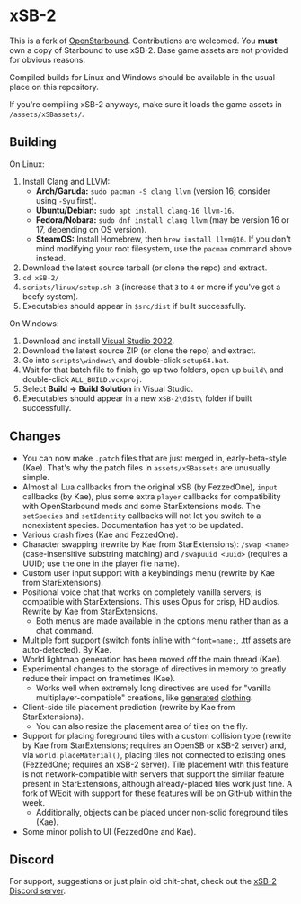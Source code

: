 # xSB-2

This is a fork of [OpenStarbound](https://github.com/OpenStarbound/OpenStarbound). Contributions are welcomed. You **must** own a copy of Starbound to use xSB-2. Base game assets are not provided for obvious reasons.

Compiled builds for Linux and Windows should be available in the usual place on this repository.

If you're compiling xSB-2 anyways, make sure it loads the game assets in `/assets/xSBassets/`.

## Building

On Linux:

1. Install Clang and LLVM:
   - **Arch/Garuda:** `sudo pacman -S clang llvm` (version 16; consider using `-Syu` first).
   - **Ubuntu/Debian:** `sudo apt install clang-16 llvm-16`.
   - **Fedora/Nobara:** `sudo dnf install clang llvm` (may be version 16 or 17, depending on OS version).
   - **SteamOS:** Install Homebrew, then `brew install llvm@16`. If you don't mind modifying your root filesystem, use the `pacman` command above instead.
2. Download the latest source tarball (or clone the repo) and extract.
3. `cd xSB-2/`
4. `scripts/linux/setup.sh 3` (increase that `3` to `4` or more if you've got a beefy system).
5. Executables should appear in `$src/dist` if built successfully.

On Windows:

1. Download and install [Visual Studio 2022](https://visualstudio.microsoft.com/vs/whatsnew/).
2. Download the latest source ZIP (or clone the repo) and extract.
3. Go into `scripts\windows\` and double-click `setup64.bat`.
4. Wait for that batch file to finish, go up two folders, open up `build\` and double-click `ALL_BUILD.vcxproj`.
5. Select **Build → Build Solution** in Visual Studio.
6. Executables should appear in a new `xSB-2\dist\` folder if built successfully.

## Changes

- You can now make `.patch` files that are just merged in, early-beta-style (Kae). That's why the patch files in `assets/xSBassets` are unusually simple.
- Almost all Lua callbacks from the original xSB (by FezzedOne), `input` callbacks (by Kae), plus some extra `player` callbacks for compatibility with OpenStarbound mods and some StarExtensions mods. The `setSpecies` and `setIdentity` callbacks will not let you switch to a nonexistent species. Documentation has yet to be updated.
- Various crash fixes (Kae and FezzedOne).
- Character swapping (rewrite by Kae from StarExtensions): `/swap <name>` (case-insensitive substring matching) and `/swapuuid <uuid>` (requires a UUID; use the one in the player file name).
- Custom user input support with a keybindings menu (rewrite by Kae from StarExtensions).
- Positional voice chat that works on completely vanilla servers; is compatible with StarExtensions. This uses Opus for crisp, HD audios. Rewrite by Kae from StarExtensions.
  - Both menus are made available in the options menu rather than as a chat command.
- Multiple font support (switch fonts inline with `^font=name;`, .ttf assets are auto-detected). By Kae.
- World lightmap generation has been moved off the main thread (Kae).
- Experimental changes to the storage of directives in memory to greatly reduce their impact on frametimes (Kae).
  - Works well when extremely long directives are used for "vanilla multiplayer-compatible" creations, like [generated](https://silverfeelin.github.io/Starbound-NgOutfitGenerator/) [clothing](https://github.com/FezzedOne/FezzedOne-Drawable-Generator).
- Client-side tile placement prediction (rewrite by Kae from StarExtensions).
  - You can also resize the placement area of tiles on the fly.
- Support for placing foreground tiles with a custom collision type (rewrite by Kae from StarExtensions; requires an OpenSB or xSB-2 server) and, via `world.placeMaterial()`, placing tiles not connected to existing ones (FezzedOne; requires an xSB-2 server). Tile placement with this feature is not network-compatible with servers that support the similar feature present in StarExtensions, although already-placed tiles work just fine. A fork of WEdit with support for these features will be on GitHub within the week.
  - Additionally, objects can be placed under non-solid foreground tiles (Kae).
- Some minor polish to UI (FezzedOne and Kae).

## Discord
 
For support, suggestions or just plain old chit-chat, check out the [xSB-2 Discord server](https://discord.gg/GJ5RTkyFCX).
